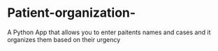 # Patient-organization-
A Python App that allows you to enter paitents names and cases and it organizes them based on their urgency